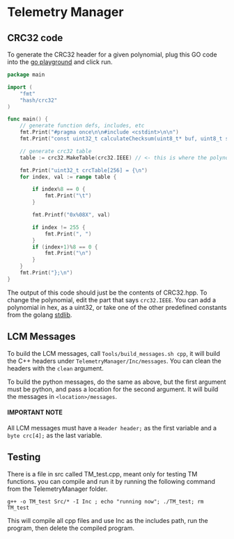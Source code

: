 # Telemetry Manager

## CRC32 code

To generate the CRC32 header for a given polynomial, plug this GO code into the [go playground](https://go.dev/play/) and click run.
```go
package main

import (
	"fmt"
	"hash/crc32"
)

func main() {
	// generate function defs, includes, etc
	fmt.Print("#pragma once\n\n#include <cstdint>\n\n")
	fmt.Print("const uint32_t calculateChecksum(uint8_t* buf, uint8_t size);\n\n")

	// generate crc32 table
	table := crc32.MakeTable(crc32.IEEE) // <- this is where the polynomial is defined

	fmt.Print("uint32_t crcTable[256] = {\n")
	for index, val := range table {

		if index%8 == 0 {
			fmt.Print("\t")
		}

		fmt.Printf("0x%08X", val)

		if index != 255 {
			fmt.Print(", ")
		}
		if (index+1)%8 == 0 {
			fmt.Print("\n")
		}
	}
	fmt.Print("};\n")
}
```
The output of this code should just be the contents of CRC32.hpp. To change the polynomial, edit the part that says ``crc32.IEEE``. You can add a polynomial in hex, as a uint32, or take one of the other predefined constants from the golang [stdlib](https://cs.opensource.google/go/go/+/refs/tags/go1.19.3:src/hash/crc32/crc32.go;l=26).

## LCM Messages 

To build the LCM messages, call ``Tools/build_messages.sh cpp``, it will build the C++ headers under ``TelemetryManager/Inc/messages``. You can clean the headers with the ``clean`` argument.

To build the python messages, do the same as above, but the first argument must be python, and pass a location for the second argument. It will build the messages in ``<location>/messages``.

#### IMPORTANT NOTE
All LCM messages must have a `Header header;` as the first variable and a `byte crc[4];` as the last variable.


## Testing

There is a file in src called TM_test.cpp, meant only for testing TM functions. you can compile and run it by running the following command from the TelemetryManager folder.

```
g++ -o TM_test Src/* -I Inc ; echo "running now"; ./TM_test; rm TM_test
``` 
This will compile all cpp files and use Inc as the includes path, run the program, then delete the compiled program.
